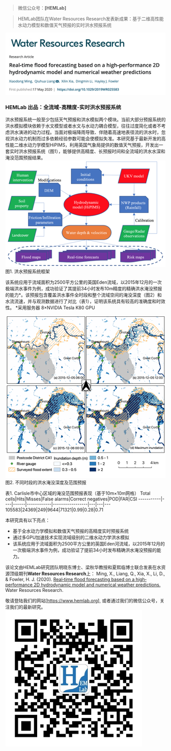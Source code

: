 > 微信公众号：**[HEMLab]**

> HEMLab团队在Water Resources Research发表新成果：基于二维高性能水动力模型和数值天气预报的实时洪水预报系统

![封面图片](https://github.com/mingxiaodong/markdown_test/blob/master/Paper_preview.png)

### HEMLab 出品：全流域-高精度-实时洪水预报系统
洪水预报系统一般至少包括天气预报和洪水模拟两个模块。当前大部分预报系统的洪水模拟模块依赖于水文模型或者水文与水动力耦合模型，往往过度简化或者不考虑洪水演进的动力过程。当面对极端降雨导致、伴随着高速地表径流的洪水时，忽视洪水动力机制而过多依赖经验参数可能会使模拟失准。本研究基于最新开发的高性能二维水动力学模型HiPIMS，利用英国气象局提供的数值天气预报，开发出一套实时洪水预报系统（图1），能够提供高精度、长预报时间和全流域的洪水水深和淹没范围预报结果。
![图一](https://github.com/mingxiaodong/markdown_test/blob/master/Figure%201.png)
图1. 洪水预报系统框架

该系统应用于流域面积为2500平方公里的英国Eden流域，以2015年12月的一次极端洪水事件为例，成功验证了其提前34小时发布10m精度的精确洪水淹没预报的能力*。该预报包含覆盖洪水事件全时段和整个流域空间的淹没深度（图2）和水流流速，并与观测数据进行了对比（表1），证明该系统具有较高的准确度和时效性。
*采用服务器 8×NVIDIA Tesla K80 GPU

![图二](https://github.com/mingxiaodong/markdown_test/blob/master/CA1_4map.png)
图2. 不同时段的洪水淹没深度及范围预报

表1. Carlisle市中心区域的淹没范围预报表现（基于10m×10m网格）
Total cells|Hits|Misses|False alarms|Correct negatives|POD|FAR|CSI
-----------|----|------|------------|-----------------|---|---|---
105583|24369|249|9644|71321|0.99|0.28|0.71

本研究具有以下亮点：
* 基于全水动力学模拟和数值天气预报的高精度实时预报系统
* 通过多GPU加速技术实现流域级别的二维水动力学洪水模拟
* 该系统应用于流域面积为2500平方公里的英国Eden河流域，以2015年12月的一次极端洪水事件为例，成功验证了提前34小时发布精确洪水淹没预报的能力。

该论文由HEMLab研究团队明晓东博士、梁秋华教授和夏熙临博士联合发表在水资源顶级期刊**Water Resources Research**上：
Ming, X., Liang, Q., Xia, X., Li, D., & Fowler, H. J. (2020). [Real‐time flood forecasting based on a high‐performance 2D hydrodynamic model and numerical weather predictions.](https://doi.org/10.1029/2019wr025583) Water Resources Research.

敬请登陆我们的网站[https://www.hemlab.org], 或者通过我们的微信公众号，关注我们的最新研究。
![qrcode](https://github.com/mingxiaodong/markdown_test/blob/master/HEMLab_Wechat_QRcode.jpeg)
